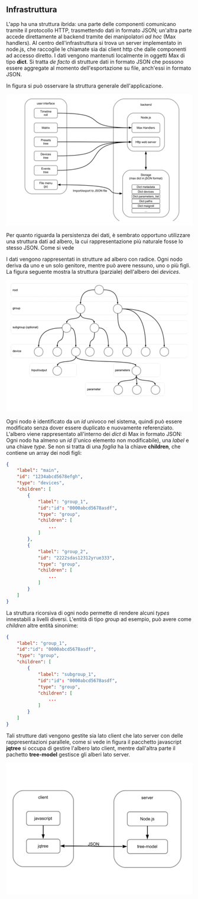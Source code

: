 ## Infrastruttura

L'app ha una struttura ibrida: una parte delle componenti comunicano tramite il protocollo HTTP, trasmettendo dati in formato JSON; un'altra parte accede direttamente al backend tramite dei manipolatori _ad hoc_ (Max handlers). Al centro dell'infrastruttura si trova un server implementato in node.js, che raccoglie le chiamate sia dai client http che dalle componenti ad accesso diretto. I dati vengono mantenuti localmente in oggetti Max di tipo **dict**. Si tratta _de facto_ di strutture dati in formato JSON che possono essere aggregate al momento dell'esportazione su file, anch'essi in formato JSON.

In figura si può osservare la struttura generale dell'applicazione.

![](schema01.png)

Per quanto riguarda la persistenza dei dati, è sembrato opportuno utilizzare una struttura dati ad albero, la cui rappresentazione più naturale fosse lo stesso JSON. Come si vede

I dati vengono rappresentati in strutture ad albero con radice. Ogni nodo deriva da uno e un solo genitore, mentre può avere nessuno, uno o più figli. La figura seguente mostra la struttura (parziale) dell'albero dei _devices_.

![](scheda_devices.png)

Ogni nodo è identificato da un _id_ univoco nel sistema, quindi può essere modificato senza dover essere duplicato e nuovamente referenziato. L'albero viene rappresentato all'interno dei _dict_ di Max in formato JSON: Ogni nodo ha almeno un _id_ (l'unico elemento non modificabile), una _label_ e una chiave _type_. Se non si tratta di una _foglia_ ha la chiave **children**, che contiene un array dei nodi figli:

```json
{
    "label": "main",
    "id": "1234abcd5678efgh",
    "type": "devices",
    "children": [
        {
            "label": "group_1",
            "id":"id": "0000abcd5678asdf",
            "type": "group",
            "children": [
                ...
            ]
        },
        {
            "label": "group_2",
            "id": "2222sdas12312yrue333",
            "type": "group",
            "children": [
                ...
            ]
        }
    ]
}
```

La struttura ricorsiva di ogni nodo permette di rendere alcuni _types_ innestabili a livelli diversi. L'entità di tipo _group_ ad esempio, può avere come _children_ altre entità sinonime:

```json
{
    "label": "group_1",
    "id":"id": "0000abcd5678asdf",
    "type": "group",
    "children": [
        {
            "label": "subgroup_1",
            "id":"id": "0000abcd5678asdf",
            "type": "group",
            "children": [
                ...
            ]
        }
    ]
}
```

Tali strutture dati vengono gestite sia lato client che lato server con delle rappresentazioni parallele, come si vede in figura il pacchetto javascript **jqtree** si occupa di gestire l'albero lato client, mentre dall'altra parte il pachetto **tree-model** gestisce gli alberi lato server.

![](gestione_albero.png)
